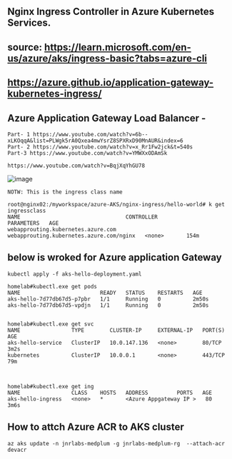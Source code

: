 ## Nginx Ingress Controller in Azure Kubernetes Services.
## source: https://learn.microsoft.com/en-us/azure/aks/ingress-basic?tabs=azure-cli
## https://azure.github.io/application-gateway-kubernetes-ingress/
## Azure Application Gateway Load Balancer - 
```
Part- 1 https://www.youtube.com/watch?v=6b--xLKOqqA&list=PLWgk5rA0Qxea4mwYsrZ8SPXRxD90MnAUR&index=6
Part- 2 https://www.youtube.com/watch?v=x_Rr1Fw2jck&t=540s
Part-3 https://www.youtube.com/watch?v=YMWXxODAmSk

https://www.youtube.com/watch?v=BqjXqYhGU78

```
![image](https://github.com/jniranjanreddy/azure-AKS/assets/83489863/42087d97-7c5e-43e9-b263-1d8435886273)

```
NOTW: This is the ingress class name

root@nginx02:/myworkspace/azure-AKS/nginx-ingress/hello-world# k get ingressclass
NAME                                 CONTROLLER                                 PARAMETERS   AGE
webapprouting.kubernetes.azure.com   webapprouting.kubernetes.azure.com/nginx   <none>       154m
```
## below is wroked for Azure application Gateway
```
kubectl apply -f aks-hello-deployment.yaml

homelab#kubectl.exe get pods
NAME                         READY   STATUS    RESTARTS   AGE
aks-hello-7d77db67d5-p7pbr   1/1     Running   0          2m50s
aks-hello-7d77db67d5-vpdjn   1/1     Running   0          2m50s


homelab#kubectl.exe get svc
NAME                TYPE        CLUSTER-IP     EXTERNAL-IP   PORT(S)   AGE
aks-hello-service   ClusterIP   10.0.147.136   <none>        80/TCP    3m2s
kubernetes          ClusterIP   10.0.0.1       <none>        443/TCP   79m



homelab#kubectl.exe get ing
NAME                CLASS    HOSTS   ADDRESS         PORTS   AGE
aks-hello-ingress   <none>   *       <Azure Appgateway IP >   80      3m6s
```
## How to attch Azure ACR to AKS cluster
```
az aks update -n jnrlabs-medplum -g jnrlabs-medplum-rg  --attach-acr devacr
```

